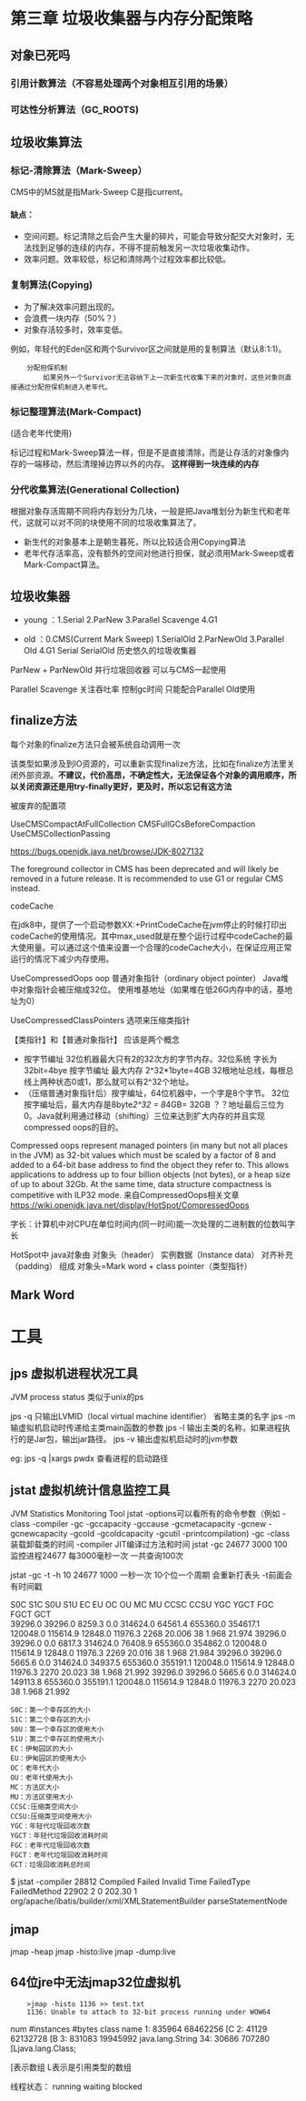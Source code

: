 
# 第三章 垃圾收集器与内存分配策略

## 对象已死吗
### 引用计数算法（不容易处理两个对象相互引用的场景）
### 可达性分析算法（GC_ROOTS)

## 垃圾收集算法
### 标记-清除算法（Mark-Sweep）
CMS中的MS就是指Mark-Sweep C是指current。
#### 缺点：
* 空间问题。标记清除之后会产生大量的碎片，可能会导致分配交大对象时，无法找到足够的连续的内存，不得不提前触发另一次垃圾收集动作。
* 效率问题。效率较低，标记和清除两个过程效率都比较低。
### 复制算法(Copying)
* 为了解决效率问题出现的。
* 会浪费一块内存（50%？）
* 对象存活较多时，效率变低。

例如，年轻代的Eden区和两个Survivor区之间就是用的复制算法（默认8:1:1)。

        分配担保机制
            如果另外一个Survivor无法容纳下上一次新生代收集下来的对象时，这些对象则直接通过分配担保机制进入老年代。

### 标记整理算法(Mark-Compact)
(适合老年代使用)

标记过程和Mark-Sweep算法一样，但是不是直接清除，而是让存活的对象像内存的一端移动，然后清理掉边界以外的内存。 __这样得到一块连续的内存__

### 分代收集算法(Generational Collection)
根据对象存活周期不同将内存划分为几块，一般是把Java堆划分为新生代和老年代，这就可以对不同的块使用不同的垃圾收集算法了。
* 新生代的对象基本上是朝生暮死，所以比较适合用Copying算法
* 老年代存活率高，没有额外的空间对他进行担保，就必须用Mark-Sweep或者Mark-Compact算法。

    
## 垃圾收集器

* young ：1.Serial 2.ParNew  3.Parallel Scavenge  4.G1 
 
* old ：0.CMS(Current Mark Sweep) 1.SerialOld 2.ParNewOld  3.Parallel Old  4.G1
Serial SerialOld 历史悠久的垃圾收集器

ParNew + ParNewOld 并行垃圾回收器 可以与CMS一起使用

Parallel Scavenge 关注吞吐率 控制gc时间 只能配合Parallel Old使用


## finalize方法

每个对象的finalize方法只会被系统自动调用一次

该类型如果涉及到IO资源的，可以重新实现finalize方法，比如在finalize方法里关闭外部资源。__不建议，代价高昂，不确定性大，无法保证各个对象的调用顺序，所以关闭资源还是用try-finally更好，更及时，所以忘记有这方法__




被废弃的配置项

UseCMSCompactAtFullCollection 
CMSFullGCsBeforeCompaction 
UseCMSCollectionPassing

https://bugs.openjdk.java.net/browse/JDK-8027132


The foreground collector in CMS has been deprecated and will likely be removed in a future release. It is recommended to use G1 or regular CMS instead.


codeCache

在jdk8中，提供了一个启动参数XX:+PrintCodeCache在jvm停止的时候打印出codeCache的使用情况。其中max_used就是在整个运行过程中codeCache的最大使用量。可以通过这个值来设置一个合理的codeCache大小，在保证应用正常运行的情况下减少内存使用。

UseCompressedOops 
oop 普通对象指针（ordinary object pointer）
Java堆中对象指针会被压缩成32位。 使用堆基地址（如果堆在低26G内存中的话，基地址为0）


UseCompressedClassPointers 选项来压缩类指针

【类指针】和【普通对象指针】 应该是两个概念

* 按字节编址 32位机器最大只有2的32次方的字节内存。32位系统 字长为32bit=4bye 按字节编址 最大内存 2^32*1byte=4GB  32根地址总线，每根总线上两种状态0或1，那么就可以有2^32个地址。
* （压缩普通对象指针后）按字编址，64位机器中，一个字是8个字节。 32位按字编址后，最大内存是8byte*2^32 = 8*4GB= 32GB
？？地址最后三位为0。Java就利用通过移动（shifting）三位来达到扩大内存的并且实现compressed oops的目的。

Compressed oops represent managed pointers (in many but not all places in the JVM) as 32-bit values which must be scaled by a factor of 8 and added to a 64-bit base address to find the object they refer to. This allows applications to address up to four billion objects (not bytes), or a heap size of up to about 32Gb. At the same time, data structure compactness is competitive with ILP32 mode.
来自CompressedOops相关文章
https://wiki.openjdk.java.net/display/HotSpot/CompressedOops
                             
字长：计算机中对CPU在单位时间内(同一时间)能一次处理的二进制数的位数叫字长
                             
HotSpot中 java对象由 对象头（header） 实例数据（Instance data） 对齐补充（padding） 组成
对象头=Mark word + class pointer（类型指针）




## Mark Word



# 工具

## jps 虚拟机进程状况工具
JVM process status 类似于unix的ps

jps -q 只输出LVMID（local virtual machine identifier） 省略主类的名字
jps -m 输虚拟机启动时传递给主类main函数的参数
jps -l 输出主类的名称，如果进程执行的是Jar包，输出jar路径。
jps -v 输出虚拟机启动时的jvm参数

eg:
    jps -q |xargs pwdx 查看进程的启动路径
## jstat 虚拟机统计信息监控工具
JVM Statistics Monitoring Tool
jstat -options可以看所有的命令参数（例如 -class
                            -compiler
                            -gc
                            -gccapacity
                            -gccause
                            -gcmetacapacity
                            -gcnew
                            -gcnewcapacity
                            -gcold
                            -gcoldcapacity
                            -gcutil
                            -printcompilation)
-gc
-class 装载卸载类的时间
-compiler JIT编译过方法和时间
 jstat -gc 24677 3000 100 监控进程24677 每3000毫秒一次 一共查询100次
 
 jstat -gc -t -h 10 24677 1000 一秒一次 10个位一个周期 会重新打表头 -t前面会有时间戳
 
  S0C    S1C    S0U    S1U      EC       EU        OC         OU       MC     MU    CCSC   CCSU   YGC     YGCT    FGC    FGCT     GCT   
 39296.0 39296.0 8259.3  0.0   314624.0 64561.4   655360.0   354617.1  120048.0 115614.9 12848.0 11976.3   2268   20.006  38      1.968   21.974
 39296.0 39296.0  0.0   6817.3 314624.0 76408.9   655360.0   354862.0  120048.0 115614.9 12848.0 11976.3   2269   20.016  38      1.968   21.984
 39296.0 39296.0 5665.6  0.0   314624.0 34937.5   655360.0   355191.1  120048.0 115614.9 12848.0 11976.3   2270   20.023  38      1.968   21.992
 39296.0 39296.0 5665.6  0.0   314624.0 149113.8  655360.0   355191.1  120048.0 115614.9 12848.0 11976.3   2270   20.023  38      1.968   21.992
 
    S0C：第一个幸存区的大小
    S1C：第二个幸存区的大小
    S0U：第一个幸存区的使用大小
    S1U：第二个幸存区的使用大小
    EC：伊甸园区的大小
    EU：伊甸园区的使用大小
    OC：老年代大小
    OU：老年代使用大小
    MC：方法区大小
    MU：方法区使用大小
    CCSC:压缩类空间大小
    CCSU:压缩类空间使用大小
    YGC：年轻代垃圾回收次数
    YGCT：年轻代垃圾回收消耗时间
    FGC：老年代垃圾回收次数
    FGCT：老年代垃圾回收消耗时间
    GCT：垃圾回收消耗总时间
    
    
 $ jstat -compiler 28812 
 Compiled Failed Invalid   Time   FailedType FailedMethod
    22902      2       0   202.30          1 org/apache/ibatis/builder/xml/XMLStatementBuilder parseStatementNode
    
 ## jmap 
 
 jmap -heap 
 jmap -histo:live
 jmap -dump:live
 
## 64位jre中无法jmap32位虚拟机

        >jmap -histo 1136 >> test.txt
        1136: Unable to attach to 32-bit process running under WOW64

num     #instances         #bytes  class name
1:        835964       68462256  [C
2:         41129       62132728  [B
3:        831083       19945992  java.lang.String
34:         30686         707280  [Ljava.lang.Class;


[表示数组 L表示是引用类型的数组

    
 线程状态：
 running
 waiting
 blocked
 